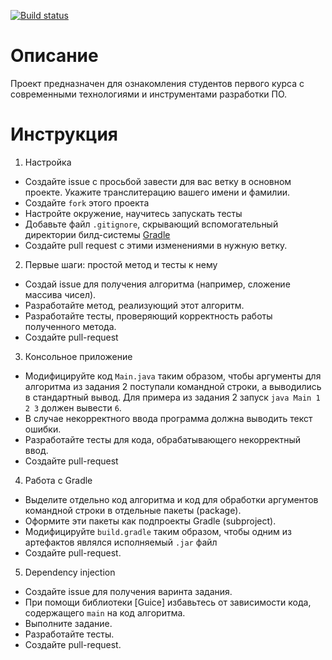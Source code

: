 [![Build status](https://travis-ci.org/anton-bannykh/playground.svg?branch=master)](https://travis-ci.org/anton-bannykh/playground)

# Описание

Проект предназначен для ознакомления студентов первого курса с современными технологиями и инструментами разработки ПО.

# Инструкция

1. Настройка
  * Создайте issue с просьбой завести для вас ветку в основном проекте. Укажите транслитерацию вашего имени и фамилии.
  * Создайте `fork` этого проекта
  * Настройте окружение, научитесь запускать тесты
  * Добавьте файл `.gitignore`, скрывающий вспомогательный директории билд-системы [Gradle](https://gradle.org/)
  * Создайте pull request с этими изменениями в нужную ветку.
2. Первые шаги: простой метод и тесты к нему
  * Создай issue для получения алгоритма (например, сложение массива чисел).
  * Разработайте метод, реализующий этот алгоритм.
  * Разработайте тесты, проверяющий корректность работы полученного метода.
  * Создайте pull-request
3. Консольное приложение
  * Модифицируйте код `Main.java` таким образом, чтобы аргументы для алгоритма из задания 2 поступали командной строки, а выводились в стандартный вывод.
    Для примера из задания 2 запуск `java Main 1 2 3` должен вывести `6`.
  * В случае некорректного ввода программа должна выводить текст ошибки.
  * Разработайте тесты для кода, обрабатывающего некорректный ввод.
  * Создайте pull-request
4. Работа с Gradle
  * Выделите отдельно код алгоритма и код для обработки аргументов командной строки в отдельные пакеты (package).
  * Оформите эти пакеты как подпроекты Gradle (subproject).
  * Модифицируйте `build.gradle` таким образом, чтобы одним из артефактов являлся исполняемый `.jar` файл
  * Создайте pull-request.
5. Dependency injection
  * Создайте issue для получения варинта задания.
  * При помощи библиотеки [Guice] избавьтесь от зависимости кода, содержащего `main` на код алгоритма.
  * Выполните задание.
  * Разработайте тесты.
  * Создайте pull-request.


